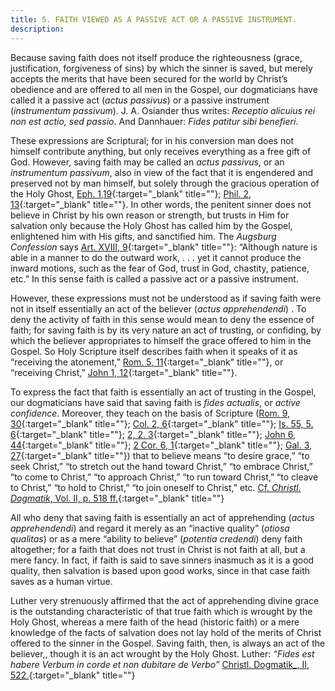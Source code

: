 ```yaml
---
title: 5. FAITH VIEWED AS A PASSIVE ACT OR A PASSIVE INSTRUMENT.
description: 
---
```


Because saving faith does not itself produce the righteousness (grace, justification, forgiveness of sins) by which the sinner is saved, but merely accepts the merits that have been secured for the world by Christ’s obedience and are offered to all men in the Gospel, our dogmaticians have called it a passive act (_actus passivus_) or a passive instrument (_instrumentum passivum_). J. A. Osiander thus writes: _Receptio alicuius rei non est actio, sed passio_. And Dannhauer: _Fides patitur sibi benefieri_. 

These expressions are Scriptural; for in his conversion man does not himself contribute anything, but only receives everything as a free gift of God. However, saving faith may be called an _actus passivus_, or an _instrumentum passivum_, also in view of the fact that it is engendered and preserved not by man himself, but solely through the gracious operation of the Holy Ghost, [Eph. 1,19](){:target="_blank" title=""}; [Phil. 2, 13](){:target="_blank" title=""}. In other words, the penitent sinner does not believe in Christ by his own reason or strength, but trusts in Him for salvation only because the Holy Ghost has called him by the Gospel, enlightened him with His gifts, and sanctified him. The _Augsburg Confession_ says [Art. XVIII, 9](){:target="_blank" title=""}: “Although nature is able in a manner to do the outward work, . . . yet it cannot produce the inward motions, such as the fear of God, trust in God, chastity, patience, etc.” In this sense faith is called a passive act or a passive instrument. 

However, these expressions must not be understood as if saving faith were not in itself essentially an act of the believer (_actus apprehendendi_) . To deny the activity of faith in this sense would mean to deny the essence of faith; for saving faith is by its very nature an act of trusting, or confiding, by which the believer appropriates to himself the grace offered to him in the Gospel. So Holy Scripture itself describes faith when it speaks of it as “receiving the atonement,” [Rom. 5, 11](){:target="_blank" title=""}, or “receiving Christ,” [John 1, 12](){:target="_blank" title=""}. 

To express the fact that faith is essentially an act of trusting in the Gospel, our dogmaticians have said that saving faith is _fides actualis_, or _active confidence_. Moreover, they teach on the basis of Scripture ([Rom. 9, 30](){:target="_blank" title=""}; [Col. 2, 6](){:target="_blank" title=""}; [Is. 55, 5. 6](){:target="_blank" title=""}; [2, 2. 3](){:target="_blank" title=""}; [John 6, 44](){:target="_blank" title=""}; [2 Cor. 6, 1](){:target="_blank" title=""}; [Gal. 3, 27](){:target="_blank" title=""}) that to believe means “to desire grace,” “to seek Christ,” “to stretch out the hand toward Christ,” “to embrace Christ,” “to come to Christ,” “to approach Christ,” “to run toward Christ,” “to cleave to Christ,” “to hold to Christ,” “to join oneself to Christ,” etc. [Cf. _Christl. Dogmatik_, Vol. II, p. 518 ff.](){:target="_blank" title=""} 

All who deny that saving faith is essentially an act of apprehending (_actus apprehendendi_) and regard it merely as an “inactive quality” (_otiosa qualitas_) or as a mere “ability to believe” (_potentia credendi_) deny faith altogether; for a faith that does not trust in Christ is not faith at all, but a mere fancy. In fact, if faith is said to save sinners inasmuch as it is a good quality, then salvation is based upon good works, since in that case faith saves as a human virtue. 

Luther very strenuously affirmed that the act of apprehending divine grace is the outstanding characteristic of that true faith which is wrought by the Holy Ghost, whereas a mere faith of the head (historic faith) or a mere knowledge of the facts of salvation does not lay hold of the merits of Christ offered to the sinner in the Gospel. Saving faith, then, is always an act of the believer,, though it is an act wrought by the Holy Ghost. Luther: _“Fides est habere Verbum in corde et non dubitare de Verbo”_ [Christl. Dogmatik_, II, 522.](){:target="_blank" title=""}
